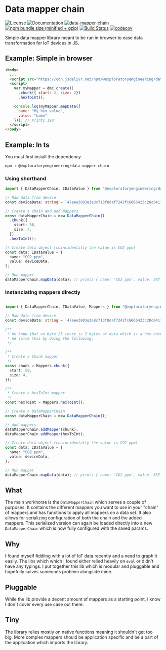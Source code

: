 # Data mapper chain

[![License](https://img.shields.io/badge/License-Apache%202.0-blue.svg)](https://opensource.org/licenses/Apache-2.0)
[![Documentation](https://img.shields.io/badge/docs-tsdoc-blue.svg)](https://exploratoryengineering.github.io/data-mapper-chain/)
[![data-mapper-chain](https://img.shields.io/npm/v/@exploratoryengineering/data-mapper-chain.svg)](https://www.npmjs.com/package/@exploratoryengineering/data-mapper-chain)
[![npm bundle size (minified + gzip)](https://img.shields.io/bundlephobia/minzip/@exploratoryengineering/data-mapper-chain.svg)](#tiny)
[![Build Status](https://travis-ci.org/ExploratoryEngineering/data-mapper-chain.svg?branch=master)](https://travis-ci.org/ExploratoryEngineering/data-mapper-chain)
[![codecov](https://codecov.io/gh/ExploratoryEngineering/data-mapper-chain/branch/master/graph/badge.svg)](https://codecov.io/gh/ExploratoryEngineering/data-mapper-chain)

Simple data mapper library meant to be run in browser to ease data transformation for IoT devices in JS.

## Example: Simple in browser
```html
<body>
  ...
  <script src="https://cdn.jsdelivr.net/npm/@exploratoryengineering/data-mapper-chain@0.4.1"></script>
  <script>
    var myMapper = dmc.create()
      .chunk({ start: 2, size: 2})
      .hexToInt();

    console.log(myMapper.mapData({
      name: "My hex value",
      value: "babe"
    })); // Prints 190
  </script>
</body>
```

## Example: In ts
You must first install the dependency

```bash
npm i @exploratoryengineering/data-mapper-chain
``` 

### Using shorthand
```ts
import { DataMapperChain, IDataValue } from "@exploratoryengineering/data-mapper-chain";

// Raw data from device
const deviceData: string = `47eee3803e3a8c713f8daf7242fc6666423c28c04111d84000024b00a3030c261b010b91d3`;

// Create a chain and add mappers
const dataMapperChain = new DataMapperChain()
  .chunk({
    start: 50,
    size: 4,
  })
  .hexToInt();

// Create data object (coincidentally the value is CO2 ppm)
const data: IDataValue = {
  name: "CO2 ppm",
  value: deviceData,
};

// Run mapper
dataMapperChain.mapData(data); // prints { name: 'CO2 ppm', value: 587 }

``` 


### Instanciating mappers directly
```ts

import { DataMapperChain, IDataValue, Mappers } from "@exploratoryengineering/data-mapper-chain";

// Raw data from device
const deviceData: string = `47eee3803e3a8c713f8daf7242fc6666423c28c04111d84000024b00a3030c261b010b91d3`;

/**
 * We know that on byte 25 there is 2 bytes of data which is a hex encoded uint16
 * We solve this by doing the following:
 */

/**
 * Create a Chunk mapper
 */
const chunk = Mappers.chunk({
  start: 50,
  size: 4,
});

/**
 * Create a HexToInt mapper
 */
const hexToInt = Mappers.hexToInt();

// Create a DataMapperChain
const dataMapperChain = new DataMapperChain();

// Add mappers
dataMapperChain.addMapper(chunk);
dataMapperChain.addMapper(hexToInt);

// Create data object (conincidentally the value is CO2 ppm)
const data: IDataValue = {
  name: "CO2 ppm",
  value: deviceData,
};

// Run mapper
dataMapperChain.mapData(data); // prints { name: 'CO2 ppm', value: 587 }


```

## What
The main workhorse is the `DataMapperChain` which serves a couple of purposes. It contains the different mappers you want to use in your "chain" of mappers and has functions to apply all mappers on a data set. It also allows for serializing configuration of both the chain and the added mappers. This serialized version can again be loaded directly into a new `DataMapperChain` which is now fully configured with the saved params. 

## Why
I found myself fiddling with a lot of IoT data recently and a need to graph it easily. The libs which which I found either relied heavily on `eval` or didn't have any typings. I put together this lib which is modular and pluggable and hopefully solves someones problem alongside mine.

## Pluggable
While the lib provide a decent amount of mappers as a starting point, I know I don't cover every use case out there.

## Tiny
The library relies mostly on native functions meaning it shouldn't get too big. More complex mappers should be application specific and be a part of the application which imports the library.